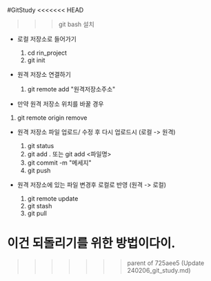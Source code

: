 #GitStudy
<<<<<<< HEAD

>>> git bash 설치
  
- 로컬 저장소로 들어가기
  1. cd rin_project
  2. git init
 
- 원격 저장소 연결하기
  1. git remote add "원격저장소주소"
-  만약 원격 저장소 위치를 바꿀 경우
  1. git remote origin remove
     
- 원격 저장소 파일 업로드/ 수정 후 다시 업로드시 (로컬 -> 원격)
  1. git status
  2. git add . 또는 git add <파일명>
  3. git commit -m "메세지"
  4. git push

- 원격 저장소에 있는 파일 변경후 로컬로 반영 (원격 -> 로컬)
  1. git remote update
  2. git stash
  3. git pull


이건 되돌리기를 위한 방법이다이. 
=======
>>>>>>> parent of 725aee5 (Update 240206_git_study.md)
